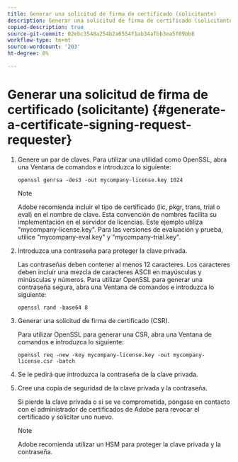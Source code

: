 ```yaml
---
title: Generar una solicitud de firma de certificado (solicitante)
description: Generar una solicitud de firma de certificado (solicitante)
copied-description: true
source-git-commit: 02ebc3548a254b2a6554f1ab34afbb3ea5f09bb8
workflow-type: tm+mt
source-wordcount: '203'
ht-degree: 0%

---
```


# Generar una solicitud de firma de certificado (solicitante) {#generate-a-certificate-signing-request-requester}

1. Genere un par de claves. Para utilizar una utilidad como OpenSSL, abra una Ventana de comandos e introduzca lo siguiente:

   ```
   openssl genrsa -des3 -out mycompany-license.key 1024
   ```

   >[!NOTE]
   >
   >Adobe recomienda incluir el tipo de certificado (lic, pkgr, trans, trial o eval) en el nombre de clave. Esta convención de nombres facilita su implementación en el servidor de licencias. Este ejemplo utiliza &quot;mycompany-license.key&quot;. Para las versiones de evaluación y prueba, utilice &quot;mycompany-eval.key&quot; y &quot;mycompany-trial.key&quot;.

1. Introduzca una contraseña para proteger la clave privada.

   Las contraseñas deben contener al menos 12 caracteres. Los caracteres deben incluir una mezcla de caracteres ASCII en mayúsculas y minúsculas y números. Para utilizar OpenSSL para generar una contraseña segura, abra una Ventana de comandos e introduzca lo siguiente:

   ```
   openssl rand -base64 8
   ```

1. Generar una solicitud de firma de certificado (CSR).

   Para utilizar OpenSSL para generar una CSR, abra una Ventana de comandos e introduzca lo siguiente:

   ```
   openssl req -new -key mycompany-license.key -out mycompany-license.csr -batch 
   ```

1. Se le pedirá que introduzca la contraseña de la clave privada.
1. Cree una copia de seguridad de la clave privada y la contraseña.

   Si pierde la clave privada o si se ve comprometida, póngase en contacto con el administrador de certificados de Adobe para revocar el certificado y solicitar uno nuevo.

   >[!NOTE]
   >
   >Adobe recomienda utilizar un HSM para proteger la clave privada y la contraseña.
